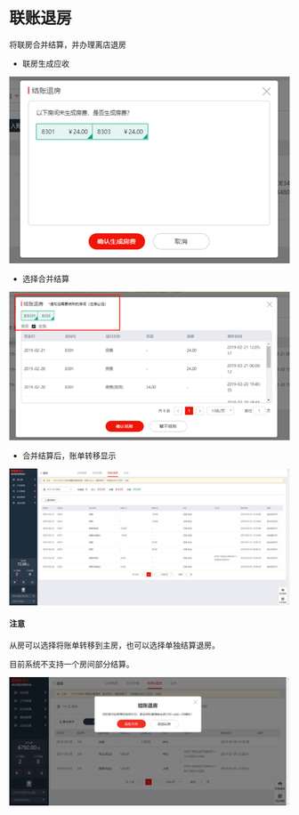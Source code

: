 # 联账退房

将联房合并结算，并办理离店退房

* 联房生成应收

![](../../../.gitbook/assets/image%20%2869%29.png)

* 选择合并结算

![](../../../.gitbook/assets/image%20%28574%29.png)

* 合并结算后，账单转移显示

![](../../../.gitbook/assets/image%20%2825%29.png)

#### 注意

从房可以选择将账单转移到主房，也可以选择单独结算退房。

目前系统不支持一个房间部分结算。

![](../../../.gitbook/assets/image%20%2894%29.png)



